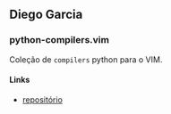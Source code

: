## Diego Garcia
### python-compilers.vim
Coleção de `compilers` python para o VIM.
#### Links
* [repositório](https://github.com/drgarcia1986/python-compilers.vim)
